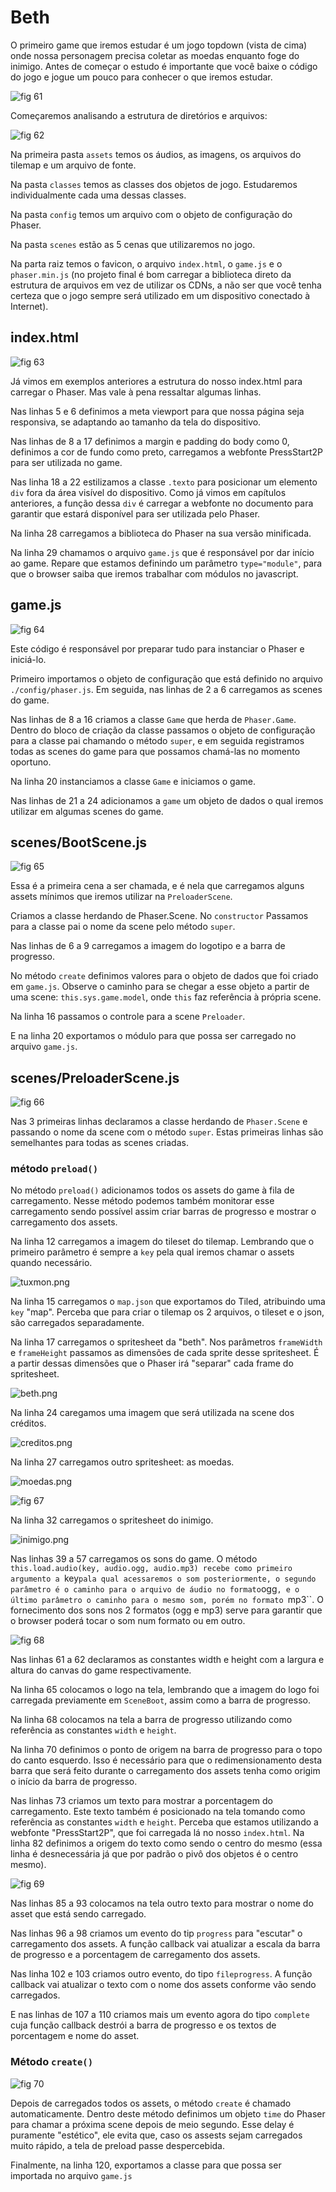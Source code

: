 # Beth

O primeiro game que iremos estudar é um jogo topdown (vista de cima) onde nossa personagem precisa coletar as moedas enquanto foge do inimigo. Antes de começar o estudo é importante que você baixe o código do jogo e jogue um pouco para conhecer o que iremos estudar.

![fig 61](resources/img/fig061.png)

Começaremos analisando a estrutura de diretórios e arquivos:

![fig 62](resources/img/fig062.png)

Na primeira pasta ``assets`` temos os áudios, as imagens, os arquivos do tilemap e um arquivo de fonte.

Na pasta ``classes`` temos as classes dos objetos de jogo. Estudaremos individualmente cada uma dessas classes.

Na pasta ``config`` temos um arquivo com o objeto de configuração do Phaser.

Na pasta ``scenes`` estão as 5 cenas que utilizaremos no jogo.

Na parta raiz temos o favicon, o arquivo ``index.html``, o ``game.js`` e o ``phaser.min.js`` (no projeto final é bom carregar a biblioteca direto da estrutura de arquivos em vez de utilizar os CDNs, a não ser que você tenha certeza que o jogo sempre será utilizado em um dispositivo conectado à Internet).

## index.html

![fig 63](resources/img/fig063.png)

Já vimos em exemplos anteriores a estrutura do nosso index.html para carregar o Phaser. Mas vale à pena ressaltar algumas linhas.

Nas linhas 5 e 6 definimos a meta viewport para que nossa página seja responsiva, se adaptando ao tamanho da tela do dispositivo.

Nas linhas de 8 a 17 definimos a margin e padding do body como 0, definimos a cor de fundo como preto, carregamos a webfonte PressStart2P para ser utilizada no game.

Nas linha 18 a 22 estilizamos a classe ``.texto`` para posicionar um elemento ``div`` fora da área visível do dispositivo. Como já vimos em capítulos anteriores, a função dessa ``div`` é carregar a webfonte no documento para garantir que estará disponível para ser utilizada pelo Phaser.

Na linha 28 carregamos a biblioteca do Phaser na sua versão minificada.

Na linha 29 chamamos o arquivo ``game.js`` que é responsável por dar início ao game. Repare que estamos definindo um parâmetro ``type="module"``, para que o browser saiba que iremos trabalhar com módulos no javascript.

## game.js

![fig 64](resources/img/fig064.png)

Este código é responsável por preparar tudo para instanciar o Phaser e iniciá-lo.

Primeiro importamos o objeto de configuração que está definido no arquivo ``./config/phaser.js``. Em seguida, nas linhas de 2 a 6 carregamos as scenes do game.

Nas linhas de 8 a 16 criamos a classe ``Game`` que herda de ``Phaser.Game``. Dentro do bloco de criação da classe passamos o objeto de configuração para a classe pai chamando o método ``super``, e em seguida registramos todas as scenes do game para que possamos chamá-las no momento oportuno.

Na linha 20 instanciamos a classe ``Game`` e iniciamos o game.

Nas linhas de 21 a 24 adicionamos a ``game`` um objeto de dados o qual iremos utilizar em algumas scenes do game.


## scenes/BootScene.js

![fig 65](resources/img/fig065.png)

Essa é a primeira cena a ser chamada, e é nela que carregamos alguns assets mínimos que iremos utilizar na ``PreloaderScene``.

Criamos a classe herdando de Phaser.Scene. No ``constructor`` Passamos para a classe pai o nome da scene pelo método ``super``.

Nas linhas de 6 a 9 carregamos a imagem do logotipo e a barra de progresso.

No método ``create`` definimos valores para o objeto de dados que foi criado em ``game.js``. Observe o caminho para se chegar a esse objeto a partir de uma scene: ``this.sys.game.model``, onde ``this`` faz referência à própria scene.

Na linha 16 passamos o controle para a scene ``Preloader``.

E na linha 20 exportamos o módulo para que possa ser carregado no arquivo ``game.js``.

## scenes/PreloaderScene.js

![fig 66](resources/img/fig066.png)

Nas 3 primeiras linhas declaramos a classe herdando de ``Phaser.Scene`` e passando o nome da scene com o método ``super``. Estas primeiras linhas são semelhantes para todas as scenes criadas.

### método ``preload()``

No método ``preload()`` adicionamos todos os assets do game à fila de carregamento. Nesse método podemos também monitorar esse carregamento sendo possível assim criar barras de progresso e mostrar o carregamento dos assets.

Na linha 12 carregamos a imagem do tileset do tilemap. Lembrando que o primeiro parâmetro é sempre a ``key`` pela qual iremos chamar o assets quando necessário.

![tuxmon.png](resources/img/tuxmon.png)

Na linha 15 carregamos o ``map.json`` que exportamos do Tiled, atribuindo uma ``key`` "map". Perceba que para criar o tilemap os 2 arquivos, o tileset e o json, são carregados separadamente.

Na linha 17 carregamos o spritesheet da "beth". Nos parâmetros ``frameWidth`` e ``frameHeight`` passamos as dimensões de cada sprite desse spritesheet. É a partir dessas dimensões que o Phaser irá "separar" cada frame do spritesheet.

![beth.png](resources/img/betty.png)

Na linha 24 caregamos uma imagem que será utilizada na scene dos créditos.

![creditos.png](resources/img/creditos.png)

Na linha 27 carregamos outro spritesheet: as moedas.

![moedas.png](resources/img/coins.png)

![fig 67](resources/img/fig067.png)

Na linha 32 carregamos o spritesheet do inimigo.

![inimigo.png](resources/img/enemy.png)

Nas linhas 39 a 57 carregamos os sons do game. O método ``this.load.audio(key, audio.ogg, audio.mp3) recebe como primeiro argumento a ``key`` pala qual acessaremos o som posteriormente, o segundo parâmetro é o caminho para o arquivo de áudio no formato ``ogg``, e o último parâmetro o caminho para o mesmo som, porém no formato ``mp3``. O fornecimento dos sons nos 2 formatos (ogg e mp3) serve para garantir que o browser poderá tocar o som num formato ou em outro.

![fig 68](resources/img/fig068.png)

Nas linhas 61 a 62 declaramos as constantes width e height com a largura e altura do canvas do game respectivamente.

Na linha 65 colocamos o logo na tela, lembrando que a imagem do logo foi carregada previamente em ``SceneBoot``, assim como a barra de progresso.

Na linha 68 colocamos na tela a barra de progresso utilizando como referência as constantes ``width`` e ``height``.

Na linha 70 definimos o ponto de origem na barra de progresso para o topo do canto esquerdo. Isso é necessário para que o redimensionamento desta barra que será feito durante o carregamento dos assets tenha como origim o início da barra de progresso.

Nas linhas 73 criamos um texto para mostrar a porcentagem do carregamento. Este texto também é posicionado na tela tomando como referência as constantes ``width`` e ``height``. Perceba que estamos utilizando a webfonte "PressStart2P", que foi carregada lá no nosso ``index.html``. Na linha 82 definimos a origem do texto como sendo o centro do mesmo (essa linha é desnecessária já que por padrão o pivô dos objetos é o centro mesmo).

![fig 69](resources/img/fig069.png)

Nas linhas 85 a 93 colocamos na tela outro texto para mostrar o nome do asset que está sendo carregado.

Nas linhas 96 a 98 criamos um evento do tip ``progress`` para "escutar" o carregamento dos assets. A função callback vai atualizar a escala da barra de progresso e a porcentagem de carregamento dos assets.

Nas linha 102 e 103 criamos outro evento, do tipo ``fileprogress``. A função callback vai atualizar o texto com o nome dos assets conforme vão sendo carregados.

E nas linhas de 107 a 110 criamos mais um evento agora do tipo ``complete`` cuja função callback destrói a barra de progresso e os textos de porcentagem e nome do asset.

### Método ``create()``

![fig 70](resources/img/fig070.png)

Depois de carregados todos os assets, o método ``create`` é chamado automaticamente. Dentro deste método definimos um objeto ``time`` do Phaser para chamar a próxima scene depois de meio segundo. Esse delay é puramente "estético", ele evita que, caso os assests sejam carregados muito rápido, a tela de preload passe despercebida.

Finalmente, na linha 120, exportamos a classe para que possa ser importada no arquivo ``game.js``
